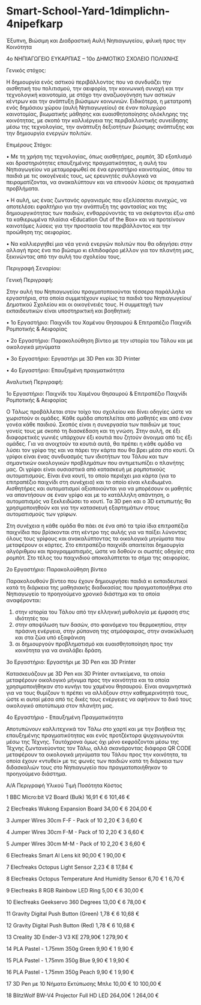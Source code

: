 # Smart-School-Yard-1dimplichn-4nipefkarp
Έξυπνη, Βιώσιμη και Διαδραστική Αυλή Νηπιαγωγείου, φιλική προς την Κοινότητα

4ο ΝΗΠΙΑΓΩΓΕΙΟ ΕΥΚΑΡΠΙΑΣ – 10ο ΔΗΜΟΤΙΚΟ ΣΧΟΛΕΙΟ ΠΟΛΙΧΝΗΣ


Γενικός στόχος: 

Η δημιουργία ενός αστικού περιβάλλοντος που να συνδυάζει την αισθητική του πολιτισμού, την αειφορία, την κοινωνική συνοχή και την τεχνολογική καινοτομία, με στόχο την αναζωογόνηση των αστικών κέντρων και την ανάπτυξη βιώσιμων κοινωνιών. Ειδικότερα, η μετατροπή ενός δημόσιου χώρου (αυλή Νηπιαγωγείου) σε έναν πολυχώρο καινοτομίας, βιωματικής μάθησης και ευαισθητοποίησης ολόκληρης της κοινότητας, με σκοπό την καλλιέργεια της περιβαλλοντικής συνείδησης μέσω της τεχνολογίας, την ανάπτυξη δεξιοτήτων βιώσιμης ανάπτυξης και την δημιουργία ενεργών πολιτών. 

Επιμέρους Στόχοι:

•	Με τη χρήση της τεχνολογίας, όπως αισθητήρες, ρομπότ, 3D εξοπλισμό και δραστηριότητες επαυξημένης πραγματικότητας, η αυλή του Νηπιαγωγείου να μεταμορφωθεί σε ένα εργαστήριο καινοτομίας, όπου τα παιδιά με τις οικογένειές τους, ως ερευνητές συλλογικά να πειραματίζονται, να ανακαλύπτουν και να επινοούν λύσεις σε πραγματικά προβλήματα.

•	Η αυλή, ως ένας ζωντανός οργανισμός που εξελίσσεται συνεχώς, να αποτελέσει εφαλτήριο για την ανάπτυξη της φαντασίας και της δημιουργικότητας των παιδιών, ενθαρρύνοντάς τα να σκέφτονται έξω από τα καθιερωμένα πλαίσια «Education Out of the Box» και να προτείνουν καινοτόμες λύσεις για την προστασία του περιβάλλοντος και την προώθηση της αειφορίας.

•	Να καλλιεργηθεί μια νέα γενιά ενεργών πολιτών που θα οδηγήσει στην αλλαγή προς ένα πιο βιώσιμο κι ελπιδοφόρο μέλλον για τον πλανήτη μας, ξεκινώντας από την αυλή του σχολείου τους.

Περιγραφή Σεναρίου:

Γενική Περιγραφή:

Στην αυλή του Νηπιαγωγείου πραγματοποιούνται τέσσερα παράλληλα εργαστήρια, στα οποία συμμετέχουν κυρίως τα παιδιά του Νηπιαγωγείου/Δημοτικού Σχολείου και οι οικογένειές τους. Η συμμετοχή των εκπαιδευτικών είναι υποστηρικτική και βοηθητική:

•	1ο Εργαστήριο: Παιχνίδι του Χαμένου Θησαυρού & Επιτραπέζιο Παιχνίδι Ρομποτικής & Αειφορίας 

•	2ο Εργαστήριο: Παρακολούθηση βίντεο με την ιστορία του Τάλου και με οικολογικά μηνύματα

•	3ο Εργαστήριο: Εργαστήρι με 3D Pen και 3D Printer 

•	4ο Εργαστήριο: Επαυξημένη πραγματικότητα

Αναλυτική Περιγραφή:

1ο Εργαστήριο: Παιχνίδι του Χαμένου Θησαυρού & Επιτραπέζιο Παιχνίδι Ρομποτικής & Αειφορίας

Ο Τάλως προβάλλεται στον τοίχο του σχολείου και δίνει οδηγίες ώστε να χωριστούν οι ομάδες. Κάθε ομάδα αποτελείται από μαθητές και από έναν γονέα κάθε παιδιού. Σκοπός είναι η συνεργασία των παιδιών με τους γονείς τους με σκοπό τη διασκέδαση και τη γνώση. Στην αυλή, σε έξι διαφορετικές γωνιές υπάρχουν έξι κουτιά που ζητούν άνοιγμα από τις έξι ομάδες. Για να ανοιχτούν τα κουτιά αυτά, θα πρέπει η κάθε ομάδα να λύσει τον γρίφο της και να πάρει την κάρτα που θα βρει μέσα στο κουτί. Οι γρίφοι είναι ένας συνδυασμός των ιδιοτήτων του Τάλου και των σημαντικών οικολογικών προβλημάτων που αντιμετωπίζει ο πλανήτης μας. 
Οι γρίφοι είναι ουσιαστικά από κατασκευή με ρομποτικούς αυτοματισμούς. Είναι ένα κουτί, το οποίο περιέχει μια κάρτα (για το επιτραπέζιο παιχνίδι στη συνέχεια) και το οποίο είναι κλειδωμένο. Αισθητήρες και αυτοματισμοί αξιοποιούνται για να μπορέσουν οι μαθητές να απαντήσουν σε έναν γρίφο και με το κατάλληλη απάντηση, ο αυτοματισμός να ξεκλειδώσει το κουτί.
Τα 3D pen και ο 3D εκτυπωτής θα χρησιμοποιηθούν και για την κατασκευή εξαρτημάτων στους αυτοματισμούς των γρίφων.

Στη συνέχεια η κάθε ομάδα θα πάει σε ένα από τα τρία ίδια επιτραπέζια παιχνίδια που βρίσκονται στη κέντρο της αυλής για να παίξει λύνοντας όλους τους γρίφους και ανακαλύπτοντας τα οικολογικά μηνύματα που μεταφέρουν οι κάρτες. 
Στο επιτραπέζιο παιχνίδι απαιτείται δημιουργία αλγόριθμου και προγραμματισμός, ώστε να δοθούν οι σωστές οδηγίες στα ρομπότ. Στο τέλος του παιχνιδιού αποκαλύπτεται το σήμα της αειφορίας.

2ο Εργαστήριο: Παρακολούθηση βίντεο

Παρακολουθούν βίντεο που έχουν δημιουργήσει παιδιά κι εκπαιδευτικοί κατά τη διάρκεια της μαθησιακής διαδικασίας που πραγματοποιήθηκε στο Νηπιαγωγείο το προηγούμενο χρονικό διάστημα και τα οποία αναφέρονται:
1.	στην ιστορία του Τάλου από την ελληνική μυθολογία με έμφαση στις ιδιότητές του
2.	στην αποψίλωση των δασών, στο φαινόμενο του θερμοκηπίου, στην πράσινη ενέργεια, στην ρύπανση της ατμόσφαιρας, στην ανακύκλωση και στα ζώα υπό εξαφάνιση
3.	αι δημιουργούν προβληματισμό και ευαισθητοποίηση προς την κοινότητα για να αναλάβει δράση.

3ο Εργαστήριο: Εργαστήρι με 3D Pen και 3D Printer

Κατασκευάζουν με 3D Pen και 3D Printer αντικείμενα, τα οποία μεταφέρουν οικολογικό μήνυμα προς την κοινότητα και τα οποία χρησιμοποιήθηκαν στο κυνήγι του χαμένου θησαυρού. Είναι αναμνηστικά για να τους θυμίζουν τι πρέπει να αλλάξουν στην καθημερινότητά τους, ώστε κι αυτοί μέσα από τις δικές τους ενέργειες να αφήνουν το δικό τους οικολογικό αποτύπωμα στον πλανήτη μας.

4ο Εργαστήριο - Επαυξημένη Πραγματικότητα

Αποτυπώνουν καλλιτεχνικά τον Τάλω στο χαρτί και με την βοήθεια της επαυξημένης πραγματικότητας και ενός προτζέκτορα ψυχαγωγούνται μέσω της Τέχνης. Ταυτόχρονα όμως όχι μόνο εκφράζονται μέσω της Τέχνης ζωντανεύοντας τον Τάλω, αλλά σκανάροντας διάφορα QR CODE  μεταφέρουν τα οικολογικά μηνύματα του Τάλου προς την κοινότητα, τα οποία έχουν «ντυθεί» με τις φωνές των παιδιών κατά τη διάρκεια των διδασκαλιών τους στο Νηπιαγωγείο που πραγματοποιήθηκαν το προηγούμενο διάστημα.

Α/Α	Περιγραφή Υλικού			Τιμή	Ποσότητα	Κόστος

1	BBC Micro:bit V2 Board (Bulk)	 	16,91 €		6	 	101,46 € 

2	Elecfreaks Wukong Expansion Board	34,00 € 	6	 	204,00 € 

3	Jumper Wires 30cm F-F - Pack of 10	2,20 € 		3	 	6,60 € 

4	Jumper Wires 30cm F-M - Pack of 10	2,20 € 		3	 	6,60 € 

5	Jumper Wires 30cm M-M - Pack of 10	2,20 € 		3	 	6,60 € 

6	Elecfreaks Smart AI Lens kit	 		90,00 € 	1	 	90,00 € 

7	Elecfreaks Octopus Light Sensor	 		2,23 € 		8	 	17,84 € 

8	Elecfreaks Octopus Temperature And Humidity Sensor	6,70 € 		1	 	6,70 € 

9	Elecfreaks 8 RGB Rainbow LED Ring	 		5,00 € 		6	 	30,00 € 

10	Elecfreaks Geekservo 360 Degrees	 		13,00 € 	6	 	78,00 € 

11	Gravity Digital Push Button (Green)	1,78 € 		6	 	10,68 € 

12	Gravity Digital Push Button (Red)	1,78 € 		6	 	10,68 € 

13	Creality 3D Ender-3 V3 KE	 	279,90€		1	 	279,90 € 

14	PLA Pastel - 1.75mm 350g Green	 	9,90 € 		1	 	9,90 € 

15	PLA Pastel - 1.75mm 350g Blue	 	9,90 € 		1	 	9,90 € 

16	PLA Pastel - 1.75mm 350g Peach	 	9,90 € 		1	 	9,90 € 

17	3D Pen με 10 Νήματα Εκτύπωσης Μπλε	10,00 €		10	 	100,00 € 

18	BlitzWolf BW-V4 Projector Full HD LED	264,00€ 	1	 	264,00 € 

